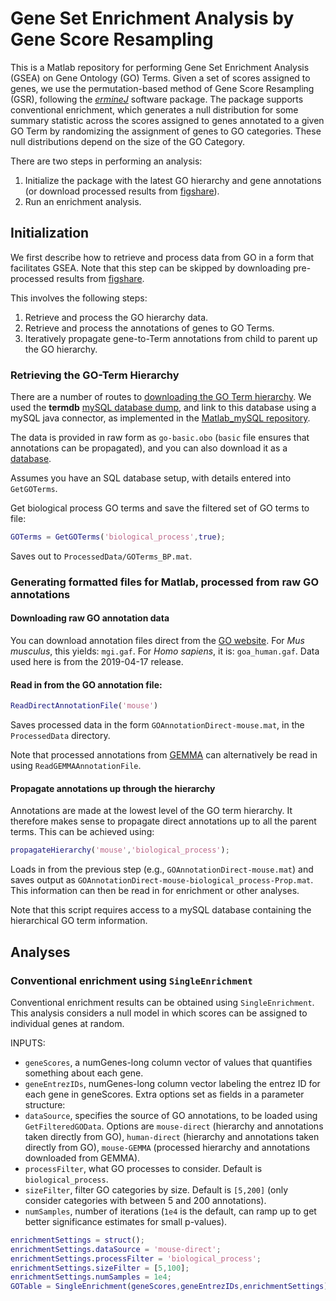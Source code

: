 # Gene Set Enrichment Analysis by Gene Score Resampling

This is a Matlab repository for performing Gene Set Enrichment Analysis (GSEA) on Gene Ontology (GO) Terms.
Given a set of scores assigned to genes, we use the permutation-based method of Gene Score Resampling (GSR), following the [*ermineJ*](https://erminej.msl.ubc.ca/) software package.
The package supports conventional enrichment, which generates a null distribution for some summary statistic across the scores assigned to genes annotated to a given GO Term by randomizing the assignment of genes to GO categories.
These null distributions depend on the size of the GO Category.

There are two steps in performing an analysis:
1. Initialize the package with the latest GO hierarchy and gene annotations (or download processed results from [figshare](https://figshare.com/s/71fe1d9b2386ec05f421)).
2. Run an enrichment analysis.

## Initialization

We first describe how to retrieve and process data from GO in a form that facilitates GSEA.
Note that this step can be skipped by downloading pre-processed results from [figshare](https://figshare.com/s/71fe1d9b2386ec05f421).

This involves the following steps:
1. Retrieve and process the GO hierarchy data.
2. Retrieve and process the annotations of genes to GO Terms.
3. Iteratively propagate gene-to-Term annotations from child to parent up the GO hierarchy.

### Retrieving the GO-Term Hierarchy
There are a number of routes to [downloading the GO Term hierarchy](http://geneontology.org/page/download-ontology).
We used the **termdb** [mySQL database dump](http://archive.geneontology.org/latest-termdb/go_daily-termdb-tables.tar.gz), and link to this database using a mySQL java connector, as implemented in the [Matlab_mySQL repository](https://github.com/benfulcher/Matlab_mySQL).

The data is provided in raw form as `go-basic.obo` (`basic` file ensures that annotations can be propagated), and you can also download it as a [database](ftp://ftp.geneontology.org/go/www/GO.downloads.database.shtml).

Assumes you have an SQL database setup, with details entered into `GetGOTerms`.

Get biological process GO terms and save the filtered set of GO terms to file:
```matlab
GOTerms = GetGOTerms('biological_process',true);
```
Saves out to `ProcessedData/GOTerms_BP.mat`.

### Generating formatted files for Matlab, processed from raw GO annotations



#### Downloading raw GO annotation data

You can download annotation files direct from the [GO website](http://current.geneontology.org/products/pages/downloads.html).
For _Mus musculus_, this yields: `mgi.gaf`.
For _Homo sapiens_, it is: `goa_human.gaf`.
Data used here is from the 2019-04-17 release.

#### Read in from the GO annotation file:
```matlab
ReadDirectAnnotationFile('mouse')
```
Saves processed data in the form `GOAnnotationDirect-mouse.mat`, in the `ProcessedData` directory.

Note that processed annotations from [GEMMA](https://gemma.msl.ubc.ca/annots/) can alternatively be read in using `ReadGEMMAAnnotationFile`.

#### Propagate annotations up through the hierarchy
Annotations are made at the lowest level of the GO term hierarchy.
It therefore makes sense to propagate direct annotations up to all the parent terms.
This can be achieved using:

```matlab
propagateHierarchy('mouse','biological_process');
```
Loads in from the previous step (e.g., `GOAnnotationDirect-mouse.mat`) and saves output as `GOAnnotationDirect-mouse-biological_process-Prop.mat`.
This information can then be read in for enrichment or other analyses.

Note that this script requires access to a mySQL database containing the hierarchical GO term information.

## Analyses
### Conventional enrichment using `SingleEnrichment`
Conventional enrichment results can be obtained using `SingleEnrichment`.
This analysis considers a null model in which scores can be assigned to individual genes at random.

INPUTS:
* `geneScores`, a numGenes-long column vector of values that quantifies something about each gene.
* `geneEntrezIDs`, numGenes-long column vector labeling the entrez ID for each gene in geneScores.
Extra options set as fields in a parameter structure:
* `dataSource`, specifies the source of GO annotations, to be loaded using `GetFilteredGOData`. Options are `mouse-direct` (hierarchy and annotations taken directly from GO), `human-direct` (hierarchy and annotations taken directly from GO), `mouse-GEMMA` (processed hierarchy and annotations downloaded from GEMMA).
* `processFilter`, what GO processes to consider. Default is `biological_process`.
* `sizeFilter`, filter GO categories by size. Default is `[5,200]` (only consider categories with between 5 and 200 annotations).
* `numSamples`, number of iterations (`1e4` is the default, can ramp up to get better significance estimates for small p-values).

```matlab
enrichmentSettings = struct();
enrichmentSettings.dataSource = 'mouse-direct';
enrichmentSettings.processFilter = 'biological_process';
enrichmentSettings.sizeFilter = [5,100];
enrichmentSettings.numSamples = 1e4;
GOTable = SingleEnrichment(geneScores,geneEntrezIDs,enrichmentSettings);
```
